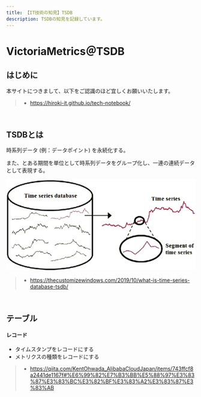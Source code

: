 ```yaml
---
title: 【IT技術の知見】TSDB
description: TSDBの知見を記録しています。
---
```


# VictoriaMetrics＠TSDB

## はじめに

本サイトにつきまして、以下をご認識のほど宜しくお願いいたします。

> - https://hiroki-it.github.io/tech-notebook/

<br>

## TSDBとは

時系列データ (例：データポイント) を永続化する。

また、とある期間を単位として時系列データをグループ化し、一連の連続データとして表現する。

![tsdb](https://raw.githubusercontent.com/hiroki-it/tech-notebook-images/master/images/tsdb.png)

> - https://thecustomizewindows.com/2019/10/what-is-time-series-database-tsdb/

<br>

## テーブル

#### レコード

- タイムスタンプをレコードにする
- メトリクスの種類をレコードにする

> - https://qiita.com/KentOhwada_AlibabaCloudJapan/items/743ffcf8a2441de1167f#%E6%99%82%E7%B3%BB%E5%88%97%E3%83%87%E3%83%BC%E3%82%BF%E3%83%A2%E3%83%87%E3%83%AB

<br>
